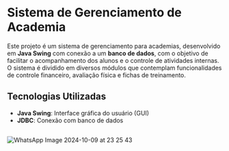 # Sistema de Gerenciamento de Academia

Este projeto é um sistema de gerenciamento para academias, desenvolvido em **Java Swing** com conexão a um **banco de dados**, com o objetivo de facilitar o acompanhamento dos alunos e o controle de atividades internas. O sistema é dividido em diversos módulos que contemplam funcionalidades de controle financeiro, avaliação física e fichas de treinamento.



## Tecnologias Utilizadas

- **Java Swing**: Interface gráfica do usuário (GUI)
- **JDBC**: Conexão com banco de dados

##
![WhatsApp Image 2024-10-09 at 23 25 43](https://github.com/user-attachments/assets/5a75a926-561b-4521-8d20-526df951f5c6)
